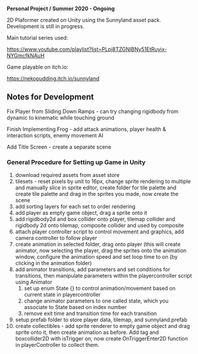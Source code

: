 **Personal Project / Summer 2020 - Ongoing**

2D Plaformer created on Unity using the Sunnyland asset pack. Development is still in progress.

Main tutorial series used:

https://www.youtube.com/playlist?list=PLpj8TZGNIBNy51EtRuyix-NYGmcfkNAuH

Game playable on itch.io:

https://nekopudding.itch.io/sunnyland

## Notes for Development
Fix Player from Sliding Down Ramps - can try changing rigidbody from dynamic to kinematic while touching ground

Finish Implementing Frog - add attack animations, player health & interaction scripts, enemy movement AI

Add Title Screen - create a separate scene


### General Procedure for Setting up Game in Unity
1. download required assets from asset store
2. tilesets - reset pixels by unit to 16px, change sprite rendering to multiple and manually slice in sprite editor, create folder for tile palette and create tile palette and drag in the sprites you made, now create the scene
3. add sorting layers for each set to order rendering
4. add player as empty game object, drag a sprite onto it
5. add rigidbody2d and box collider onto player, tilemap collider and rigidbody 2d onto tilemap, composite collider and used by composite
6. attach player controller script to control movement and graphics, add camera controller to follow player
7. create animation in selected folder, drag onto player (this will create animator, now selecting the player, drag the sprites onto the animation window, configure the animation speed and set loop time to on (by clicking in the animation folder)
8. add animator transitions, add parameters and set conditions for transitions, then manipulate parameters within the playercontroller script using Animator
    1. set up enum State {}  to control animation/movement based on current state in playercontroller
    2. change animator parameters to one called state, which you associate to State based on index number
    3. remove exit time and transition time for each transition
9. setup prefab folder to store player data, tilemap, and sunnyland.prefab
10. create collectibles - add sprite renderer to empty game object and drag sprite onto it, then create animation as before. Add tag and boxcollider2D with isTrigger on, now create OnTriggerEnter2D function in playerController to collect them.


